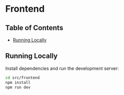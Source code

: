 # Frontend 

## Table of Contents
- [Running Locally](#running-locally)

## Running Locally

Install dependencies and run the development server:
```bash
cd src/frontend
npm install
npm run dev
```